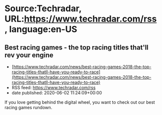 # Source:Techradar, URL:https://www.techradar.com/rss, language:en-US

## Best racing games - the top racing titles that'll rev your engine
 - [https://www.techradar.com/news/best-racing-games-2018-the-top-racing-titles-thatll-have-you-ready-to-race](https://www.techradar.com/news/best-racing-games-2018-the-top-racing-titles-thatll-have-you-ready-to-race)
 - RSS feed: https://www.techradar.com/rss
 - date published: 2020-06-02 11:24:09+00:00

If you love getting behind the digital wheel, you want to check out our best racing games rundown.

